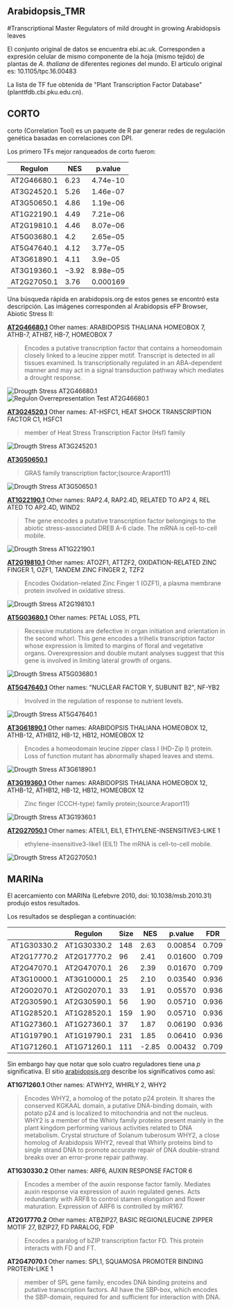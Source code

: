 ## Arabidopsis_TMR
#Transcriptional Master Regulators of mild drought in growing Arabidopsis leaves


El conjunto original de datos se encuentra ebi.ac.uk. Corresponden a expresión celular de mismo componente de la hoja (mismo tejido) de plantas de _A. thaliana_ de diferentes regiones del mundo. El artículo original es: 10.1105/tpc.16.00483

La lista de TF fue obtenida de "Plant Transcription Factor Database" (planttfdb.cbi.pku.edu.cn).

## CORTO

corto (Correlation Tool) es un paquete de R par generar redes de regulación genética basadas en correlaciones con DPI.

Los primero TFs mejor ranqueados de corto fueron:

|   Regulon   |  NES  |  p.value |
|-------------|-------|----------|
| AT2G46680.1 | 6.23  | 4.74e-10 |
| AT3G24520.1 | 5.26  | 1.46e-07 |
| AT3G50650.1 | 4.86  | 1.19e-06 |
| AT1G22190.1 | 4.49  | 7.21e−06 |
| AT2G19810.1 | 4.46  | 8.07e−06 | 
| AT5G03680.1 | 4.2   | 2.65e−05 |
| AT5G47640.1 | 4.12  | 3.77e−05 |
| AT3G61890.1 | 4.11  | 3.9e−05  |
| AT3G19360.1 | −3.92 | 8.98e−05 |
| AT2G27050.1 | 3.76  | 0.000169 |

Una búsqueda rápida en arabidopsis.org de estos genes se encontró esta descripción. Las imágenes corresponden al Arabidopsis eFP Browser, Abiotic Stress II:

[**AT2G46680.1**](https://www.arabidopsis.org/servlets/TairObject?type=locus&name=AT2G46680)
Other names: ARABIDOPSIS THALIANA HOMEOBOX 7, ATHB-7, ATHB7, HB-7, HOMEOBOX 7
>Encodes a putative transcription factor that contains a homeodomain closely linked to a leucine zipper motif. Transcript is detected in all tissues examined. Is transcriptionally regulated in an ABA-dependent manner and may act in a signal transduction pathway which mediates a drought response.

![Drougth Stress AT2G46680.1](figures/AT2G46680.1.png)
![Regulon Overrepresentation Test AT2G46680.1](figures/OT_AT2G46680.1.png)

[**AT3G24520.1**](https://www.arabidopsis.org/servlets/TairObject?id=38672&type=locus)
Other names: AT-HSFC1, HEAT SHOCK TRANSCRIPTION FACTOR C1, HSFC1
>member of Heat Stress Transcription Factor (Hsf) family

![Drougth Stress AT3G24520.1](figures/AT3G24520.1.png)

[**AT3G50650.1**](https://www.arabidopsis.org/servlets/TairObject?id=40365&type=locus)
>GRAS family transcription factor;(source:Araport11)

![Drougth Stress AT3G50650.1](figures/AT3G50650.1.png)

[**AT1G22190.1**](https://www.arabidopsis.org/servlets/TairObject?id=27983&type=locus)
Other names: RAP2.4, RAP2.4D, RELATED TO AP2 4, REL![]()ATED TO AP2.4D, WIND2
>The gene encodes a putative transcription factor belongings to the abiotic stress-associated DREB A-6 clade. The mRNA is cell-to-cell mobile.

![Drougth Stress AT1G22190.1](figures/AT1G22190.1.png)

[**AT2G19810.1**](https://www.arabidopsis.org/servlets/TairObject?id=33301&type=locus)
Other names: ATOZF1, ATTZF2, OXIDATION-RELATED ZINC FINGER 1, OZF1, TANDEM ZINC FINGER 2, TZF2
>Encodes Oxidation-related Zinc Finger 1 (OZF1), a plasma membrane protein involved in oxidative stress.

![Drougth Stress AT2G19810.1](figures/AT2G19810.1.png)

[**AT5G03680.1**](https://www.arabidopsis.org/servlets/TairObject?id=130655&type=locus)
Other names: PETAL LOSS, PTL
>Recessive mutations are defective in organ initiation and orientation in the second whorl. This gene encodes a trihelix transcription factor whose expression is limited to margins of floral and vegetative organs. Overexpression and double mutant analyses suggest that this gene is involved in limiting lateral growth of organs.

![Drougth Stress AT5G03680.1](figures/AT5G03680.1.png)

[**AT5G47640.1**](https://www.arabidopsis.org/servlets/TairObject?id=133940&type=locus)
Other names: "NUCLEAR FACTOR Y, SUBUNIT B2", NF-YB2
>Involved in the regulation of response to nutrient levels.

![Drougth Stress AT5G47640.1](figures/AT5G47640.1.png)

[**AT3G61890.1**](https://www.arabidopsis.org/servlets/TairObject?id=36510&type=locus)
Other names: ARABIDOPSIS THALIANA HOMEOBOX 12, ATHB-12, ATHB12, HB-12, HB12, HOMEOBOX 12
>Encodes a homeodomain leucine zipper class I (HD-Zip I) protein. Loss of function mutant has abnormally shaped leaves and stems.

![Drougth Stress AT3G61890.1](figures/AT3G61890.1.png)

[**AT3G19360.1**](https://www.arabidopsis.org/servlets/TairObject?id=38478&type=locus)
Other names: ARABIDOPSIS THALIANA HOMEOBOX 12, ATHB-12, ATHB12, HB-12, HB12, HOMEOBOX 12
>Zinc finger (CCCH-type) family protein;(source:Araport11)

![Drougth Stress AT3G19360.1](figures/AT3G19360.1.png)

[**AT2G27050.1**](https://www.arabidopsis.org/servlets/TairObject?id=34443&type=locus)
Other names: ATEIL1, EIL1, ETHYLENE-INSENSITIVE3-LIKE 1
>ethylene-insensitive3-like1 (EIL1) The mRNA is cell-to-cell mobile.

![Drougth Stress AT2G27050.1](figures/AT2G27050.1.png)

## MARINa

El acercamiento con MARINa (Lefebvre 2010, doi: 10.1038/msb.2010.31) produjo estos resultados.

Los resultados se despliegan a continuación:

|             |    Regulon  | Size | NES  | p.value |  FDR  |  
| ----------- | ----------- | ---- | ---- | ------- | ----- |  
| AT1G30330.2 | AT1G30330.2 |  148 | 2.63 | 0.00854 | 0.709 |  
| AT2G17770.2 | AT2G17770.2 |   96 | 2.41 | 0.01600 | 0.709 |  
| AT2G47070.1 | AT2G47070.1 |   26 | 2.39 | 0.01670 | 0.709 |  
| AT3G10000.1 | AT3G10000.1 |   25 | 2.10 | 0.03540 | 0.936 |  
| AT2G02070.1 | AT2G02070.1 |   33 | 1.91 | 0.05570 | 0.936 |  
| AT2G30590.1 | AT2G30590.1 |   56 | 1.90 | 0.05710 | 0.936 |  
| AT1G28520.1 | AT1G28520.1 |  159 | 1.90 | 0.05710 | 0.936 |  
| AT1G27360.1 | AT1G27360.1 |   37 | 1.87 | 0.06190 | 0.936 |  
| AT1G19790.1 | AT1G19790.1 |  231 | 1.85 | 0.06410 | 0.936 |  
| AT1G71260.1 | AT1G71260.1 |  111 |-2.85 | 0.00432 | 0.709 |  


Sin embargo hay que notar que solo cuatro reguladores tiene una _p_ significativa. 
El sitio [arabidopsis.org](https://www.arabidopsis.org/servlets/TairObject?type=locus&name=At1g71260) describe los significativos como así:

**AT1G71260.1**
Other names: ATWHY2, WHIRLY 2, WHY2
>Encodes WHY2, a homolog of the potato p24 protein. It shares the conserved KGKAAL domain, a putative DNA-binding domain, with potato p24 and is localized to mitochondria and not the nucleus. WHY2 is a member of the Whirly family proteins present mainly in the plant kingdom performing various activities related to DNA metabolism. Crystal structure of Solanum tuberosum WHY2, a close homolog of Arabidopsis WHY2, reveal that Whirly proteins bind to single strand DNA to promote accurate repair of DNA double-strand breaks over an error-prone repair pathway.

**AT1G30330.2**
Other names: ARF6, AUXIN RESPONSE FACTOR 6
>Encodes a member of the auxin response factor family. Mediates auxin response via expression of auxin regulated genes. Acts redundantly with ARF8 to control stamen elongation and flower maturation. Expression of ARF6 is controlled by miR167.

**AT2G17770.2**
Other names: ATBZIP27, BASIC REGION/LEUCINE ZIPPER MOTIF 27, BZIP27, FD PARALOG, FDP
>Encodes a paralog of bZIP transcription factor FD. This protein interacts with FD and FT.

**AT2G47070.1**
Other names: SPL1, SQUAMOSA PROMOTER BINDING PROTEIN-LIKE 1
>member of SPL gene family, encodes DNA binding proteins and putative transcription factors. All have the SBP-box, which encodes the SBP-domain, required for and sufficient for interaction with DNA.
